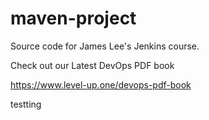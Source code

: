 # maven-project
Source code for James Lee's Jenkins course.

Check out our Latest DevOps PDF book

https://www.level-up.one/devops-pdf-book

testting
